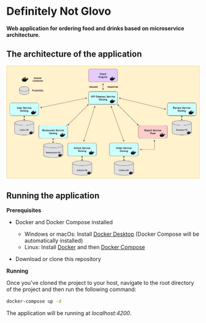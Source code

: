 # Definitely Not Glovo
**Web application for ordering food and drinks based on microservice architecture.**

## The architecture of the application

![alt text](https://github.com/bjelicamarko/definitely-not-glovo/blob/main/the_architecture_of_the_application.jpg)

## Running the application

**Prerequisites**

- Docker and Docker Compose installed

  - Windows or macOs: Install [Docker Desktop](https://www.docker.com/get-started/) (Docker Compose will be automatically installed)
  - Linux: Install [Docker](https://www.docker.com/get-started/) and then [Docker Compose](https://docs.docker.com/compose/install/)
  
- Download or clone this repository

**Running**

Once you've cloned the project to your host, navigate to the root directory of the project and then run the following command: <br />
```sh
docker-compose up -d
```
The application will be running at *localhost:4200*.
